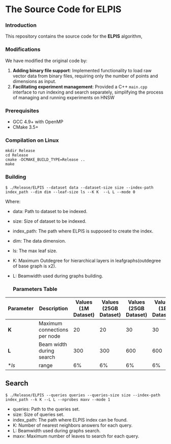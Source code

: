 # The Source Code for ELPIS

### Introduction

This repository contains the source code for the **ELPIS** algorithm,
### Modifications

We have modified the original code by:

1. **Adding binary file support**: Implemented functionality to load raw vector data from binary files, requiring only the number of points and dimensions as input.
2. **Facilitating experiment management**: Provided a C++ `main.cpp` interface to run indexing and search separately, simplifying the process of managing and running experiments on HNSW



### Prerequisites

- GCC 4.9+ with OpenMP
- CMake 3.5+

### Compilation on Linux
```shell
mkdir Release
cd Release
cmake -DCMAKE_BUILD_TYPE=Release ..
make
```



### Building

```shell
$ ./Release/ELPIS --dataset data --dataset-size size --index-path index_path --dim dim --leaf-size ls --K K  --L L --mode 0 
```

 Where: 
 
 + data: Path to dataset to be indexed.
 + size: Size of dataset to be indexed.
 + index_path: The path where ELPIS is supposed to create the index.
 + dim: The data dimension.
 + ls: The max leaf size.
 + K: Maximum Outdegree for hierarchical layers in leafgraphs(outdegree of base graph is x2).
 + L: Beamwidth used during graphs building.

   ### Parameters Table

| **Parameter** | **Description**                           | **Values (1M Dataset)** | **Values (25GB Dataset)**  | **Values (25GB Dataset)**| **Values (1B Dataset)**  |
|---------------|-------------------------------------------|--------------------------|---------------------------|--------------------------|---------------------------|
| **K**         | Maximum connections per node              | 20                       | 20                        | 30                       | 30                        |
| **L**       | Beam width during search                  | 300                      | 300                       | 600                      | 600                      |
| **ls*       | range                 | 6%                   | 6%                    | 6%                    | 6%                    |
## Search

```shell
$ ./Release/ELPIS --queries queries --queries-size size --index-path index_path --k K --L L --nprobes maxv --mode 1 

```

 + queries: Path to the queries set.
 + size: Size of queries set.
 + index_path: The path where ELPIS index can be found.
 + K: Number of nearest neighbors answers for each query.
 + L: Beamwidth used during graphs search.
 + maxv: Maximum number of leaves to search for each query. 
